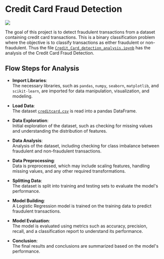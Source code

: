 # Credit Card Fraud Detection

![](https://www.xenonstack.com/hubfs/xenonstack-credit-card-fraud-detection.png)

The goal of this project is to detect fraudulent transactions from a dataset containing credit card transactions. This is a binary classification problem where the objective is to classify transactions as either fraudulent or non-fraudulent.
Thus the file [`Credit_Card_detection_analysis.ipynb`](https://github.com/Anuraghaldar/Credit-Card-Detection-Analysis/blob/main/Credit_Card_detection_analysis.ipynb) has the analysis of the Credit Card Fraud Detection.
## Flow Steps for Analysis

- **Import Libraries**:  
  The necessary libraries, such as `pandas`, `numpy`, `seaborn`, `matplotlib`, and `scikit-learn`, are imported for data manipulation, visualization, and modeling.

- **Load Data**:  
  The dataset [`creditcard.csv`](https://github.com/Anuraghaldar/Credit-Card-Detection-Analysis/blob/main/creditcard.csv) is read into a pandas DataFrame.

- **Data Exploration**:  
  Initial exploration of the dataset, such as checking for missing values and understanding the distribution of features.

- **Data Analysis**:  
  Analysis of the dataset, including checking for class imbalance between fraudulent and non-fraudulent transactions.

- **Data Preprocessing**:  
  Data is preprocessed, which may include scaling features, handling missing values, and any other required transformations.

- **Splitting Data**:  
  The dataset is split into training and testing sets to evaluate the model's performance.

- **Model Building**:  
  A Logistic Regression model is trained on the training data to predict fraudulent transactions.

- **Model Evaluation**:  
  The model is evaluated using metrics such as accuracy, precision, recall, and a classification report to understand its performance.

- **Conclusion**:  
  The final results and conclusions are summarized based on the model's performance.
